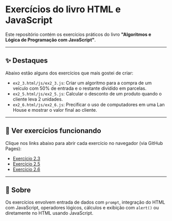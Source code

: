 # Exercícios do livro HTML e JavaScript

Este repositório contém os exercícios práticos do livro **"Algoritmos e Lógica de Programação com JavaScript"**.

---

## ✨ Destaques

Abaixo estão alguns dos exercícios que mais gostei de criar:

- `ex2_3.html/js/ex2_3.js`: Criar um algoritmo para a compra de um veículo com 50% de entrada e o restante dividido em parcelas.
- `ex2_5.html/js/ex2_5.js`: Calcular o desconto de um produto quando o cliente leva 2 unidades.
- `ex2_6.html/js/ex2_6.js`: Precificar o uso de computadores em uma Lan House e mostrar o valor final ao cliente.

---

## 🔗 Ver exercícios funcionando

Clique nos links abaixo para abrir cada exercício no navegador (via GitHub Pages):

- [Exercício 2.3](https://JoseVictorZulian.github.io/projetos-livro-html-js/ex2_3.html)
- [Exercício 2.5](https://JoseVictorZulian.github.io/projetos-livro-html-js/ex2_5.html)
- [Exercício 2.6](https://JoseVictorZulian.github.io/projetos-livro-html-js/ex2_6.html)


---

## 🧠 Sobre

Os exercícios envolvem entrada de dados com `prompt`, integração do HTML com JavaScript, operadores lógicos, cálculos e exibição com `alert()` ou diretamente no HTML usando JavaScript.
